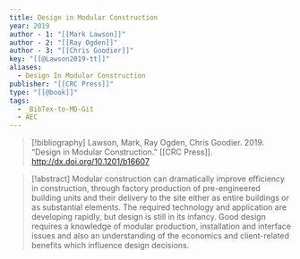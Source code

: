 ```yaml
---
title: Design in Modular Construction
year: 2019
author - 1: "[[Mark Lawson]]"
author - 2: "[[Ray Ogden]]"
author - 3: "[[Chris Goodier]]"
key: "[[@Lawson2019-tt]]"
aliases:
  - Design In Modular Construction
publisher: "[[CRC Press]]"
type: "[[@book]]"
tags:
  - _BibTex-to-MD-Git
  - AEC
---
```


> [!bibliography]
> Lawson, Mark, Ray Ogden, Chris Goodier. 2019. “Design in Modular Construction.” [[CRC Press]]. http://dx.doi.org/10.1201/b16607

> [!abstract]
> Modular construction can dramatically improve efficiency in construction, through factory production of pre-engineered building units and their delivery to the site either as entire buildings or as substantial elements. The required technology and application are developing rapidly, but design is still in its infancy. Good design requires a knowledge of modular production, installation and interface issues and also an understanding of the economics and client-related benefits which influence design decisions.